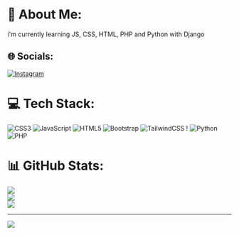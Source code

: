 # 💫 About Me:
i'm currently learning JS, CSS, HTML, PHP and Python with Django


## 🌐 Socials:
[![Instagram](https://img.shields.io/badge/Instagram-%23E4405F.svg?logo=Instagram&logoColor=white)](https://instagram.com/claken.eduardo) 

# 💻 Tech Stack:
![CSS3](https://img.shields.io/badge/css3-%231572B6.svg?style=for-the-badge&logo=css3&logoColor=white) ![JavaScript](https://img.shields.io/badge/javascript-%23323330.svg?style=for-the-badge&logo=javascript&logoColor=%23F7DF1E) ![HTML5](https://img.shields.io/badge/html5-%23E34F26.svg?style=for-the-badge&logo=html5&logoColor=white) ![Bootstrap](https://img.shields.io/badge/tailwindcss%20-%2338B2AC.svg?&style=for-the-badge&logo=tailwind-css&logoColor=white) ![TailwindCSS](https://img.shields.io/badge/bootstrap-%23563D7C.svg?style=for-the-badge&logo=bootstrap&logoColor=white) !       ![Python](https://img.shields.io/badge/python%20-%2314354C.svg?&style=for-the-badge&logo=python&logoColor=white) ![PHP](https://img.shields.io/badge/php-%23777BB4.svg?&style=for-the-badge&logo=php&logoColor=white)

# 📊 GitHub Stats:
![](https://github-readme-stats.vercel.app/api?username=EOEDUZADA&theme=swift&hide_border=false&include_all_commits=false&count_private=false)<br/>
![](https://github-readme-streak-stats.herokuapp.com/?user=EOEDUZADA&theme=swift&hide_border=false)<br/>
![](https://github-readme-stats.vercel.app/api/top-langs/?username=EOEDUZADA&theme=swift&hide_border=false&include_all_commits=false&count_private=false&layout=compact)

---
[![](https://visitcount.itsvg.in/api?id=EOEDUZADA&icon=0&color=12)](https://visitcount.itsvg.in)

<!-- Proudly created with GPRM ( https://gprm.itsvg.in ) -->
